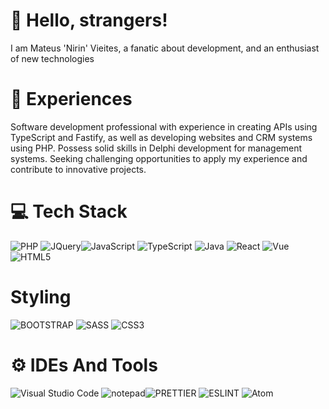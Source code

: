 # 👋 Hello, strangers!
I am Mateus 'Nirin' Vieites, a fanatic about development, and an enthusiast of new technologies

# 🚀 Experiences
Software development professional with experience in creating APIs using TypeScript and Fastify, as well as developing websites and CRM systems using PHP. Possess solid skills in Delphi development for management systems. Seeking challenging opportunities to apply my experience and contribute to innovative projects.

# 💻 Tech Stack
![PHP](https://img.shields.io/badge/PHP-777BB4?style=for-the-badge&logo=php&logoColor=white) ![JQuery](https://img.shields.io/badge/jQuery-0769AD?style=for-the-badge&logo=jquery&logoColor=white)![JavaScript](https://img.shields.io/badge/javascript-%23323330.svg?style=for-the-badge&logo=javascript&logoColor=%23F7DF1E)  ![TypeScript](https://img.shields.io/badge/typescript-%23007ACC.svg?style=for-the-badge&logo=typescript&logoColor=white) ![Java](https://img.shields.io/badge/java-%23ED8B00.svg?style=for-the-badge&logo=openjdk&logoColor=white) ![React](https://img.shields.io/badge/-ReactJs-61DAFB?logo=react&logoColor=white&style=for-the-badge) ![Vue](https://img.shields.io/badge/Vue.js-35495E?style=for-the-badge&logo=vuedotjs&logoColor=4FC08D) ![HTML5](https://img.shields.io/badge/html5-%23E34F26.svg?style=for-the-badge&logo=html5&logoColor=white) 

# Styling
![BOOTSTRAP](https://img.shields.io/badge/Bootstrap-563D7C?style=for-the-badge&logo=bootstrap&logoColor=white) ![SASS](https://img.shields.io/badge/Sass-CC6699?style=for-the-badge&logo=sass&logoColor=white) ![CSS3](https://img.shields.io/badge/css3-%231572B6.svg?style=for-the-badge&logo=css3&logoColor=white) 

# ⚙ IDEs And Tools
![Visual Studio Code](https://img.shields.io/badge/Visual_Studio_Code-0078D4?style=for-the-badge&logo=visual%20studio%20code&logoColor=white) ![notepad](https://img.shields.io/badge/Notepad++-90E59A.svg?style=for-the-badge&logo=notepad%2B%2B&logoColor=black)![PRETTIER](https://img.shields.io/badge/prettier-1A2C34?style=for-the-badge&logo=prettier&logoColor=F7BA3E) ![ESLINT](https://img.shields.io/badge/eslint-3A33D1?style=for-the-badge&logo=eslint&logoColor=white) ![Atom](https://img.shields.io/badge/Atom-66595C?style=for-the-badge&logo=Atom&logoColor=white) 
